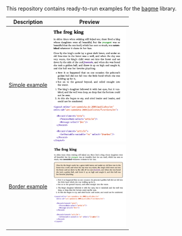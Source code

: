 This repository contains ready-to-run examples for the [bagme](https://github.com/boxesandglue/bagme) library.

Description  | Preview
------------ | -------------
[Simple example](basic/simple) | <a href="basic/simple"><img src="basic/simple/result.png" width="200"></a>
[Border example](basic/border) | <a href="basic/border"><img src="basic/border/result.png" width="200"></a>
